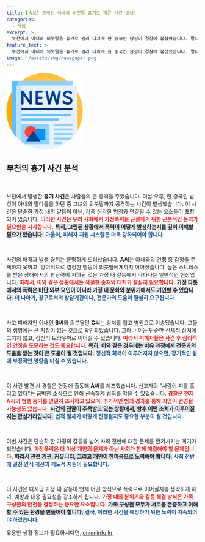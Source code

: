 ```yaml
---
title: [속보] 중국인 아내와 의붓딸 흉기로 찌른 사건 발생!
categories:
  - 사회
excerpt: >
  부천에서 아내와 의붓딸을 흉기로 찔러 다치게 한 중국인 남성이 경찰에 붙잡혔습니다. 말다툼 중 범행이 일어난 이 사건의 전말과 A씨의 범행 동기는 과연 무엇일까요?
feature_text: >
  부천에서 아내와 의붓딸을 흉기로 찔러 다치게 한 중국인 남성이 경찰에 붙잡혔습니다. 말다툼 중 범행이 일어난 이 사건의 전말과 A씨의 범행 동기는 과연 무엇일까요?
image: '/assets/img/newspaper.png'
---
```


<p><img src="/assets/img/newspaper.png" alt="kimp 속보" /></p>

<h2 data-ke-size="size26">부천의 흉기 사건 분석</h2>

<p data-ke-size="size16">&nbsp;</p>

<p>부천에서 발생한 <strong>흉기 사건</strong>은 사람들의 큰 충격을 주었습니다. 이날 오후, 한 중국인 남성이 아내와 말다툼을 하던 중 그녀의 의붓딸까지 공격하는 사건이 발생했습니다. 이 사건은 단순한 가정 내의 갈등이 아닌, 각종 심각한 범죄와 연결될 수 있는 요소들이 포함되어 있습니다. <b><span style="color: #ee2323;">이러한 사건은 우리 사회에서 가정폭력을 근절하기 위한 근본적인 논의가 필요함을 시사합니다.</span></b> <b><span style="background-color: #21538527;">특히, 고립된 상황에서 폭력이 어떻게 발생하는지를 깊이 이해할 필요가 있습니다.</span></b> <b><span style="color: #1a5490;">아울러, 피해자 지원 시스템은 더욱 강화되어야 합니다.</span></b> </p>

<p data-ke-size="size16">&nbsp;</p>

<p>사건의 배경과 발생 경위는 분명하게 드러났습니다. <strong>A씨</strong>는 아내와의 언쟁 중 감정을 주체하지 못하고, 방어적으로 결정한 행동이 의붓딸에게까지 이어졌습니다. 높은 스트레스를 받은 상태에서의 판단력이 저하된 것은 가정 내 갈등에서 나타나는 일반적인 현상입니다. <b><span style="color: #ee2323;">따라서, 이와 같은 상황에서는 적절한 중재와 대처가 절실히 필요합니다.</span></b> <b><span style="background-color: #21538527;">가정 다툼에서의 폭력은 비단 외부 요인이 아니라 가정 내 문화와 분위기에서도 기인할 수 있습니다.</span></b> <b><span style="color: #1a5490;">더 나아가, 창구로서의 상담기관이나, 전문가의 도움이 절실히 요구됩니다.</span></b></p>

<p data-ke-size="size16">&nbsp;</p>

<p>사고 피해자인 아내인 <strong>B씨</strong>와 의붓딸인 <strong>C씨</strong>는 상처를 입고 병원으로 이송됐습니다. 그들의 생명에는 큰 지장이 없는 것으로 확인되었습니다. 그러나 이는 단순한 신체적 상처에 그치지 않고, 정신적 트라우마로 이어질 수 있습니다. <b><span style="color: #ee2323;">따라서 피해자들은 사건 후 심리적인 안정을 도모하는 것도 중요합니다.</span></b> <b><span style="background-color: #21538527;">특히, 이와 같은 경우에는 치유 과정에서 전문가의 도움을 받는 것이 큰 도움이 될 것입니다.</span></b> <b><span style="color: #1a5490;">정신적 회복이 이루어지지 않으면, 장기적인 삶에 부정적인 영향을 미칠 수 있습니다.</span></b></p>

<p data-ke-size="size16">&nbsp;</p>

<p>이 사건 발견 시 경찰은 현장에 출동해 <strong>A씨</strong>를 체포했습니다. 신고자의 "사람이 피를 흘리고 있다"는 급박한 소식으로 인해 신속하게 범죄를 막을 수 있었습니다. <b><span style="color: #ee2323;">경찰은 현재 A씨의 범행 동기를 면밀히 조사하고 있으며, 추가적인 범죄 경과를 통해 죄명이 변경될 가능성도 있습니다.</span></b> <b><span style="background-color: #21538527;">사건의 전말이 주목받고 있는 상황에서, 향후 어떤 조치가 이루어질지는 관심거리입니다.</span></b> <b><span style="color: #1a5490;">법적 절차가 어떻게 진행될지도 중요한 부분이 될 것입니다.</span></b></p>

<p data-ke-size="size16">&nbsp;</p>

<p>이번 사건은 단순히 한 가정의 갈등을 넘어 사회 전반에 대한 문제를 환기시키는 계기가 되었습니다. <b><span style="color: #ee2323;">가정폭력은 더 이상 개인의 문제가 아닌 사회가 함께 해결해야 할 문제입니다.</span></b> <b><span style="background-color: #21538527;">따라서 관련 기관, 커뮤니티, 그리고 개인이 한마음으로 노력해야 합니다.</span></b> <b><span style="color: #1a5490;">사회 전반에 걸친 인식 개선과 제도적 지원이 필요합니다.</span></b></p>

<p data-ke-size="size16">&nbsp;</p>

<p>이 사건은 다시금 가정 내 갈등이 언제 어떤 방식으로 폭력으로 이어질지를 생각하게 하며, 예방과 대응 필요성을 강조하게 됩니다. <b><span style="color: #ee2323;">가정 내의 분위기와 갈등 해결 방식은 가족 구성원의 안전을 결정하는 중요한 요소입니다.</span></b> <b><span style="background-color: #21538527;">가족 구성원 모두가 서로를 존중하고 이해할 수 있는 환경을 만들어야 합니다.</span></b> <b><span style="color: #1a5490;">결국, 이러한 사건을 예방하기 위한 노력이 지속되어야 하겠습니다.</span></b></p>
유용한 생활 정보가 필요하시다면, <a href="https://onioninfo.kr" rel="dofollow">onioninfo.kr</a>


